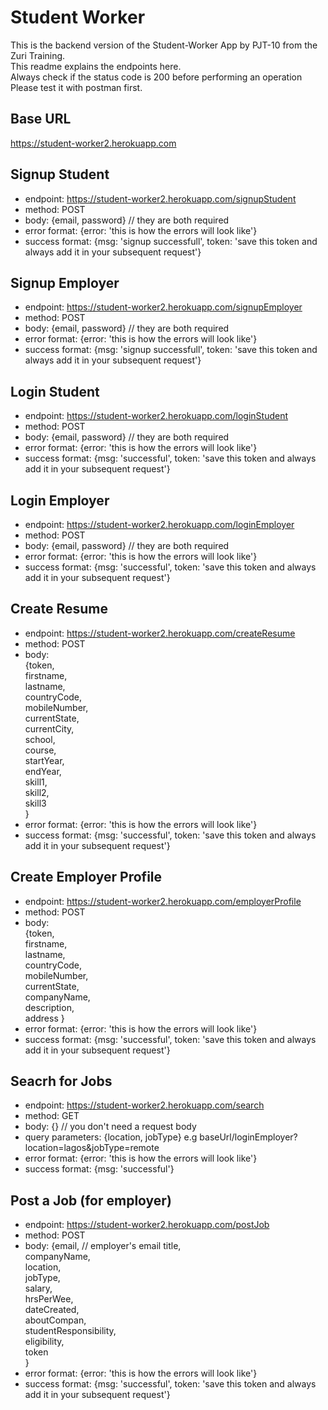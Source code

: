 # Student Worker
This is the backend version of the Student-Worker App by PJT-10 from the Zuri Training.   
This readme explains the endpoints here.   
Always check if the status code is 200 before performing an operation
Please test it with postman first.

## Base URL
https://student-worker2.herokuapp.com

## Signup Student
 - endpoint: https://student-worker2.herokuapp.com/signupStudent
 - method: POST
 - body: {email, password} // they are both required
 - error format: {error: 'this is how the errors will look like'}
 - success format: {msg: 'signup successfull', token: 'save this token and always add it in your subsequent request'}

## Signup Employer
 - endpoint: https://student-worker2.herokuapp.com/signupEmployer
 - method: POST
 - body: {email, password} // they are both required
 - error format: {error: 'this is how the errors will look like'}
 - success format: {msg: 'signup successfull', token: 'save this token and always add it in your subsequent request'}

## Login Student
 - endpoint: https://student-worker2.herokuapp.com/loginStudent
 - method: POST
 - body: {email, password} // they are both required
 - error format: {error: 'this is how the errors will look like'}
 - success format: {msg: 'successful', token: 'save this token and always add it in your subsequent request'}

## Login Employer
 - endpoint: https://student-worker2.herokuapp.com/loginEmployer
 - method: POST
 - body: {email, password} // they are both required
 - error format: {error: 'this is how the errors will look like'}
 - success format: {msg: 'successful', token: 'save this token and always add it in your subsequent request'}

## Create Resume
 - endpoint: https://student-worker2.herokuapp.com/createResume
 - method: POST
 - body:  
   {token,    
  firstname,     
  lastname,    
  countryCode,    
  mobileNumber,    
  currentState,    
  currentCity,    
  school,   
  course,   
  startYear,   
  endYear,   
  skill1,   
  skill2,   
  skill3  
   }
 - error format: {error: 'this is how the errors will look like'}
 - success format: {msg: 'successful', token: 'save this token and always add it in your subsequent request'}

## Create Employer Profile
- endpoint: https://student-worker2.herokuapp.com/employerProfile
 - method: POST
 - body:  
   {token,    
  firstname,     
  lastname,    
  countryCode,    
  mobileNumber,      
  currentState,      
  companyName,     
  description,     
  address
   }
 - error format: {error: 'this is how the errors will look like'}
 - success format: {msg: 'successful', token: 'save this token and always add it in your subsequent request'}
## Seacrh for Jobs
 - endpoint: https://student-worker2.herokuapp.com/search
 - method: GET
 - body: {} // you don't need a request body
 - query parameters: {location, jobType} e.g baseUrl/loginEmployer?location=lagos&jobType=remote
 - error format: {error: 'this is how the errors will look like'}
 - success format: {msg: 'successful'}

## Post a Job (for employer)
 - endpoint: https://student-worker2.herokuapp.com/postJob
 - method: POST
 - body: {email, // employer's email
        title,   
        companyName,    
        location,     
        jobType,    
        salary,    
        hrsPerWee,   
        dateCreated,   
        aboutCompan,   
        studentResponsibility,   
        eligibility,    
        token    
        }
- error format: {error: 'this is how the errors will look like'}
 - success format: {msg: 'successful', token: 'save this token and always add it in your subsequent request'}
